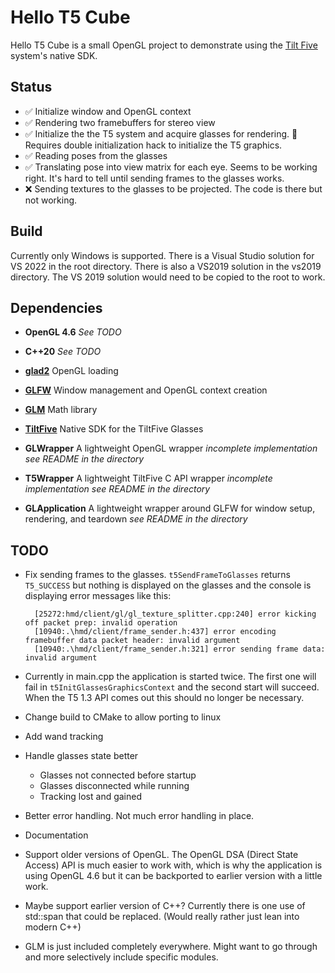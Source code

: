 # Hello T5 Cube

Hello T5 Cube is a small OpenGL project to demonstrate using the [Tilt Five](https://www.tiltfive.com/) system's native SDK. 

## Status

- ✅ Initialize window and OpenGL context
- ✅ Rendering two framebuffers for stereo view
- ✅ Initialize the the T5 system and acquire glasses for rendering. 🙁 Requires double initialization hack to initialize the T5 graphics.
- ✅ Reading poses from the glasses
- ✅ Translating pose into view matrix for each eye. Seems to be working right. It's hard to tell until sending frames to the glasses works.
- ❌ Sending textures to the glasses to be projected. The code is there but not working. 

## Build

Currently only Windows is supported. There is a Visual Studio solution for VS 2022 in the root directory. There is also a VS2019 solution in the vs2019 directory. The VS 2019 solution would need to be copied to the root to work. 

## Dependencies

- **OpenGL 4.6** *See TODO*
- **C++20** *See TODO*
- [**glad2**](https://github.com/Dav1dde/glad/tree/glad2) OpenGL loading   
- [**GLFW**](https://www.glfw.org/) Window management and OpenGL context creation
- [**GLM**](https://github.com/g-truc/glm) Math library
- [**TiltFive**](https://www.tiltfive.com/developers) Native SDK for the TiltFive Glasses

- **GLWrapper** A lightweight OpenGL wrapper *incomplete implementation see README in the directory*
- **T5Wrapper** A lightweight TiltFive C API wrapper *incomplete implementation see README in the directory*
- **GLApplication** A lightweight wrapper around GLFW for window setup, rendering, and teardown *see README in the directory*

## TODO

- Fix sending frames to the glasses. `t5SendFrameToGlasses` returns `T5_SUCCESS` but nothing is displayed on the glasses and the console is displaying error messages like this:

        [25272:hmd/client/gl/gl_texture_splitter.cpp:240] error kicking off packet prep: invalid operation
        [10940:.\hmd/client/frame_sender.h:437] error encoding framebuffer data packet header: invalid argument
        [10940:.\hmd/client/frame_sender.h:321] error sending frame data: invalid argument

- Currently in main.cpp the application is started twice. The first one will fail in `t5InitGlassesGraphicsContext` and the second start will succeed. When the T5 1.3 API comes out this should no longer be necessary. 
- Change build to CMake to allow porting to linux
- Add wand tracking
- Handle glasses state better
    - Glasses not connected before startup
    - Glasses disconnected while running
    - Tracking lost and gained
- Better error handling. Not much error handling in place.
- Documentation
- Support older versions of OpenGL. The OpenGL DSA (Direct State Access) API is much easier to work with, which is why the application is using OpenGL 4.6 but it can be backported to earlier version with a little work.
- Maybe support earlier version of C++? Currently there is one use of std::span that could be replaced. (Would really rather just lean into modern C++) 
- GLM is just included completely everywhere. Might want to go through and more selectively include specific modules.

